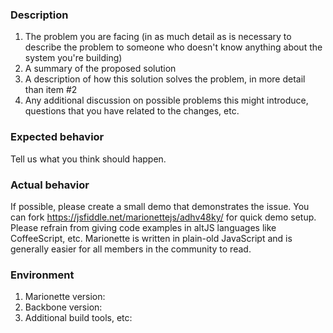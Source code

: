 ### Description

 1. The problem you are facing (in as much detail as is necessary to describe the problem to someone who doesn't know anything about the system you're building)
 2. A summary of the proposed solution
 3. A description of how this solution solves the problem, in more detail than item #2
 4. Any additional discussion on possible problems this might introduce, questions that you have related to the changes, etc.

### Expected behavior

Tell us what you think should happen.

### Actual behavior

If possible, please create a small demo that demonstrates the issue.
You can fork https://jsfiddle.net/marionettejs/adhv48ky/ for quick demo setup.  
Please refrain from giving code examples in altJS languages like CoffeeScript, etc. Marionette is written in plain-old JavaScript and is generally easier for all members in the community to read.

### Environment

1. Marionette version:
2. Backbone version:
3. Additional build tools, etc:
